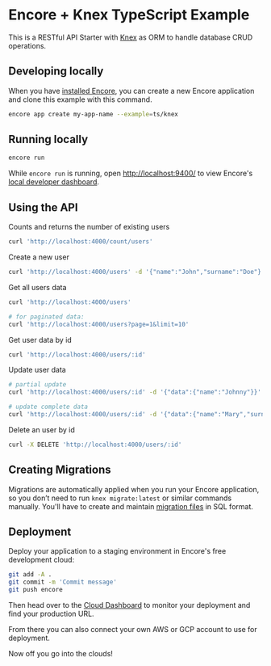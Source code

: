 # Encore + Knex TypeScript Example

This is a RESTful API Starter with [Knex](https://knexjs.org/) as ORM to handle database CRUD operations.

## Developing locally

When you have [installed Encore](https://encore.dev/docs/ts/install), you can create a new Encore application and clone this example with this command.

```bash
encore app create my-app-name --example=ts/knex
```

## Running locally

```bash
encore run
```

While `encore run` is running, open <http://localhost:9400/> to view Encore's [local developer dashboard](https://encore.dev/docs/ts/observability/dev-dash).

## Using the API

Counts and returns the number of existing users

```bash
curl 'http://localhost:4000/count/users'
```

Create a new user

```bash
curl 'http://localhost:4000/users' -d '{"name":"John","surname":"Doe"}'
```

Get all users data

```bash
curl 'http://localhost:4000/users'

# for paginated data:
curl 'http://localhost:4000/users?page=1&limit=10'
```

Get user data by id

```bash
curl 'http://localhost:4000/users/:id'
```

Update user data

```bash
# partial update
curl 'http://localhost:4000/users/:id' -d '{"data":{"name":"Johnny"}}'

# update complete data
curl 'http://localhost:4000/users/:id' -d '{"data":{"name":"Mary","surname":"Jane"}}'
```

Delete an user by id

```bash
curl -X DELETE 'http://localhost:4000/users/:id'
```

## Creating Migrations
Migrations are automatically applied when you run your Encore application, so you don’t need to run `knex migrate:latest` or similar commands manually.
You'll have to create and maintain [migration files](https://encore.dev/docs/ts/primitives/databases#database-migrations) in SQL format.
    
## Deployment

Deploy your application to a staging environment in Encore's free development cloud:

```bash
git add -A .
git commit -m 'Commit message'
git push encore
```

Then head over to the [Cloud Dashboard](https://app.encore.dev) to monitor your deployment and find your production URL.

From there you can also connect your own AWS or GCP account to use for deployment.

Now off you go into the clouds!
